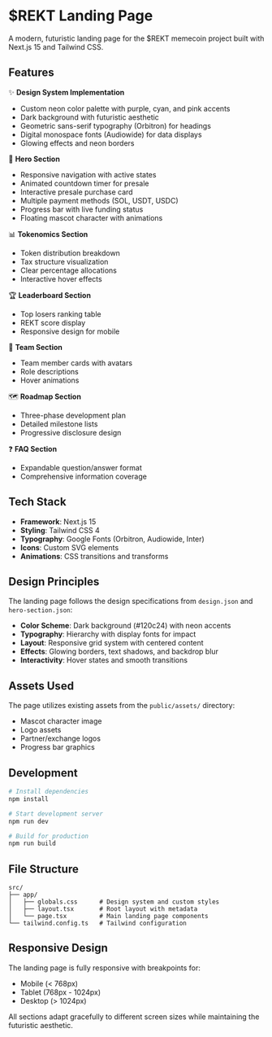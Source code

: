 # $REKT Landing Page

A modern, futuristic landing page for the $REKT memecoin project built with Next.js 15 and Tailwind CSS.

## Features

✨ **Design System Implementation**
- Custom neon color palette with purple, cyan, and pink accents
- Dark background with futuristic aesthetic
- Geometric sans-serif typography (Orbitron) for headings
- Digital monospace fonts (Audiowide) for data displays
- Glowing effects and neon borders

🚀 **Hero Section**
- Responsive navigation with active states
- Animated countdown timer for presale
- Interactive presale purchase card
- Multiple payment methods (SOL, USDT, USDC)
- Progress bar with live funding status
- Floating mascot character with animations

📊 **Tokenomics Section**
- Token distribution breakdown
- Tax structure visualization
- Clear percentage allocations
- Interactive hover effects

🏆 **Leaderboard Section**
- Top losers ranking table
- REKT score display
- Responsive design for mobile

👥 **Team Section**
- Team member cards with avatars
- Role descriptions
- Hover animations

🗺️ **Roadmap Section**
- Three-phase development plan
- Detailed milestone lists
- Progressive disclosure design

❓ **FAQ Section**
- Expandable question/answer format
- Comprehensive information coverage

## Tech Stack

- **Framework**: Next.js 15
- **Styling**: Tailwind CSS 4
- **Typography**: Google Fonts (Orbitron, Audiowide, Inter)
- **Icons**: Custom SVG elements
- **Animations**: CSS transitions and transforms

## Design Principles

The landing page follows the design specifications from `design.json` and `hero-section.json`:

- **Color Scheme**: Dark background (#120c24) with neon accents
- **Typography**: Hierarchy with display fonts for impact
- **Layout**: Responsive grid system with centered content
- **Effects**: Glowing borders, text shadows, and backdrop blur
- **Interactivity**: Hover states and smooth transitions

## Assets Used

The page utilizes existing assets from the `public/assets/` directory:
- Mascot character image
- Logo assets
- Partner/exchange logos
- Progress bar graphics

## Development

```bash
# Install dependencies
npm install

# Start development server
npm run dev

# Build for production
npm run build
```

## File Structure

```
src/
├── app/
│   ├── globals.css      # Design system and custom styles
│   ├── layout.tsx       # Root layout with metadata
│   └── page.tsx         # Main landing page components
└── tailwind.config.ts   # Tailwind configuration
```

## Responsive Design

The landing page is fully responsive with breakpoints for:
- Mobile (< 768px)
- Tablet (768px - 1024px)
- Desktop (> 1024px)

All sections adapt gracefully to different screen sizes while maintaining the futuristic aesthetic.